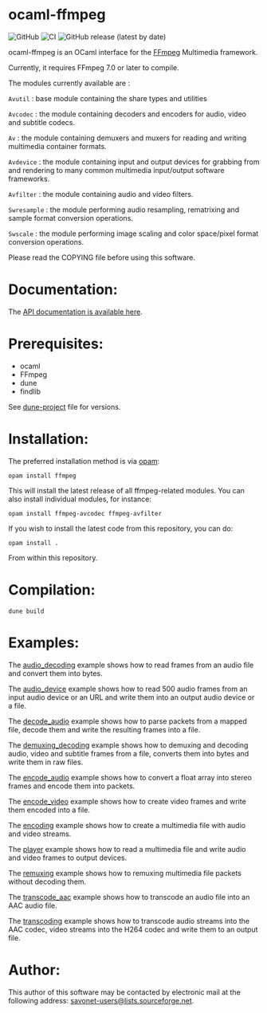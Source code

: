 ocaml-ffmpeg
============

![GitHub](https://img.shields.io/github/license/savonet/ocaml-ffmpeg)
![CI](https://github.com/savonet/ocaml-ffmpeg/workflows/CI/badge.svg)
![GitHub release (latest by date)](https://img.shields.io/github/v/release/savonet/ocaml-ffmpeg)

ocaml-ffmpeg is an OCaml interface for the [FFmpeg](http://ffmpeg.org/) Multimedia framework.

Currently, it requires FFmpeg 7.0 or later to compile.

The modules currently available are :

`Avutil` : base module containing the share types and utilities

`Avcodec` : the module containing decoders and encoders for audio, video and subtitle codecs.

`Av` : the module containing demuxers and muxers for reading and writing multimedia container formats.

`Avdevice` : the module containing input and output devices for grabbing from and rendering to many common multimedia input/output software frameworks.

`Avfilter` : the module containing audio and video filters.

`Swresample` : the module performing audio resampling, rematrixing and sample format conversion operations.
	
`Swscale` : the module performing image scaling and color space/pixel format conversion operations.

Please read the COPYING file before using this software.

Documentation:
=============

The [API documentation is available here](http://www.liquidsoap.info/ocaml-ffmpeg/).

Prerequisites:
==============

- ocaml
- FFmpeg
- dune
- findlib

See [dune-project](dune-project) file for versions.

Installation:
=============

The preferred installation method is via [opam](http://opam.ocaml.org/):

```
opam install ffmpeg
```

This will install the latest release of all ffmpeg-related modules. You can also
install individual modules, for instance:

```
opam install ffmpeg-avcodec ffmpeg-avfilter
```

If you wish to install the latest code from this repository, you can do:

```
opam install .
```

From within this repository.

Compilation:
============

```
dune build
```


Examples:
=============

The [audio_decoding](https://github.com/savonet/ocaml-ffmpeg/blob/master/examples/audio_decoding.ml) example shows how to read frames from an audio file and convert them into bytes.

The [audio_device](https://github.com/savonet/ocaml-ffmpeg/blob/master/examples/audio_device.ml) example shows how to read 500 audio frames from an input audio device or an URL and write them into an output audio device or a file.

The [decode_audio](https://github.com/savonet/ocaml-ffmpeg/blob/master/examples/decode_audio.ml) example shows how to parse packets from a mapped file, decode them and write the resulting frames into a file.

The [demuxing_decoding](https://github.com/savonet/ocaml-ffmpeg/blob/master/examples/demuxing_decoding.ml) example shows how to demuxing and decoding audio, video and subtitle frames from a file, converts them into bytes and write them in raw files.

The [encode_audio](https://github.com/savonet/ocaml-ffmpeg/blob/master/examples/encode_audio.ml) example shows how to convert a float array into stereo frames and encode them into packets.

The [encode_video](https://github.com/savonet/ocaml-ffmpeg/blob/master/examples/encode_video.ml) example shows how to create video frames and write them encoded into a file.

The [encoding](https://github.com/savonet/ocaml-ffmpeg/blob/master/examples/encoding.ml) example shows how to create a multimedia file with audio and video streams.

The [player](https://github.com/savonet/ocaml-ffmpeg/blob/master/examples/player.ml) example shows how to read a multimedia file and write audio and video frames to output devices.

The [remuxing](https://github.com/savonet/ocaml-ffmpeg/blob/master/examples/remuxing.ml) example shows how to remuxing multimedia file packets without decoding them.

The [transcode_aac](https://github.com/savonet/ocaml-ffmpeg/blob/master/examples/transcode_aac.ml) example shows how to transcode an audio file into an AAC audio file.

The [transcoding](https://github.com/savonet/ocaml-ffmpeg/blob/master/examples/transcoding.ml) example shows how to transcode audio streams into the AAC codec, video streams into the H264 codec and write them to an output file.


Author:
=======

This author of this software may be contacted by electronic mail
at the following address: savonet-users@lists.sourceforge.net.
